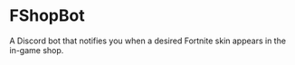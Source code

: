 # FShopBot
A Discord bot that notifies you when a desired Fortnite skin appears in the in-game shop.
